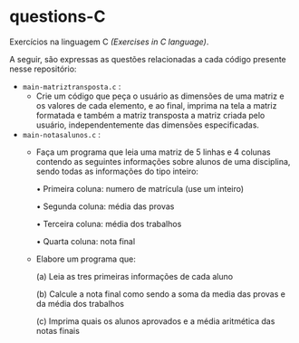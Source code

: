 # questions-C

Exercícios na linguagem C _(Exercises in C language)_.

A seguir, são expressas as questões relacionadas a cada código presente nesse repositório:
- `main-matriztransposta.c` :
  - Crie um código que peça o usuário as dimensões de uma matriz e os valores de cada elemento, e ao final, imprima na tela a matriz formatada e também a matriz transposta a matriz criada pelo usuário, independentemente das dimensões especificadas. 
- `main-notasalunos.c` :
  - Faça um programa que leia uma matriz de 5 linhas e 4 colunas contendo as seguintes informações sobre alunos de uma disciplina, sendo todas as informações do tipo inteiro:
    
    • Primeira coluna: numero de matrícula (use um inteiro)
    
    • Segunda coluna: média das provas
    
    • Terceira coluna: média dos trabalhos
    
    • Quarta coluna: nota final
  - Elabore um programa que:

    (a) Leia as tres primeiras informações de cada aluno
    
    (b) Calcule a nota final como sendo a soma da media das provas e da média dos trabalhos
    
    (c) Imprima quais os alunos aprovados e a média aritmética das notas finais
